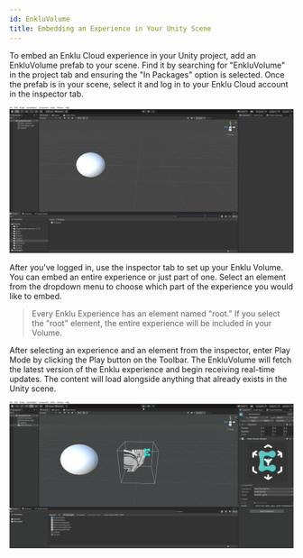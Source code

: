 ```yaml
---
id: EnkluVolume
title: Embedding an Experience in Your Unity Scene
---
```


To embed an Enklu Cloud experience in your Unity project, add an EnkluVolume prefab to your scene. Find it by searching for "EnkluVolume" in the project tab and ensuring the "In Packages" option is selected. Once the prefab is in your scene, select it and log in to your Enklu Cloud account in the inspector tab.

![Enklu Volume](/img/product/embedded/VolumeImport.gif)

After you've logged in, use the inspector tab to set up your Enklu Volume. You can embed an entire experience or just part of one. Select an element from the dropdown menu to choose which part of the experience you would like to embed.

> Every Enklu Experience has an element named "root." If you select the "root" element, the entire experience will be included in your Volume.

After selecting an experience and an element from the inspector, enter Play Mode by clicking the Play button on the Toolbar. The EnkluVolume will fetch the latest version of the Enklu experience and begin receiving real-time updates. The content will load alongside anything that already exists in the Unity scene.

![Enklu Volume](/img/product/embedded/VolumeUpdates.gif)
